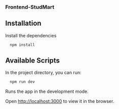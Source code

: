 ### Frontend-StudMart

## Installation

Install the dependencies

```bash
  npm install
```

## Available Scripts

In the project directory, you can run:

```bash
  npm run dev
```

Runs the app in the development mode.

Open [http://localhost:3000](http://localhost:3000) to view it in the browser.